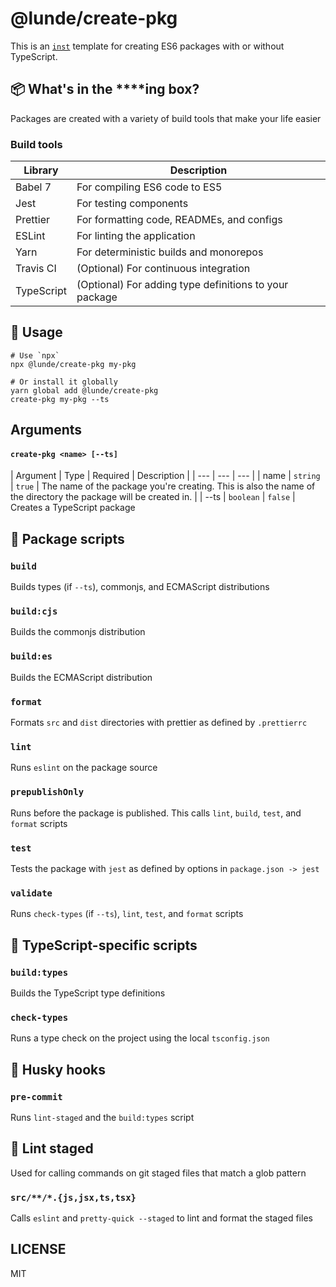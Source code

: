 # @lunde/create-pkg

This is an [`inst`](https://github.com/jaredLunde/inst-pkg) template for creating 
ES6 packages with or without TypeScript.

## 📦 What's in the \*\*\*\*ing box?

Packages are created with a variety of build tools that make your life easier

### Build tools

| Library    | Description                                                  |
| ---------- | ------------------------------------------------------------ |
| Babel 7    | For compiling ES6 code to ES5                        |
| Jest       | For testing components                                       |
| Prettier   | For formatting code, READMEs, and configs                     |
| ESLint     | For linting the application                                  |
| Yarn       | For deterministic builds and monorepos                       |
| Travis CI  | (Optional) For continuous integration                                   |
| TypeScript | (Optional) For adding type definitions to your package                                |

## 🔧 Usage

```shell script
# Use `npx`
npx @lunde/create-pkg my-pkg

# Or install it globally
yarn global add @lunde/create-pkg
create-pkg my-pkg --ts
```

## Arguments

#### `create-pkg <name> [--ts]`

| Argument | Type | Required | Description |
| --- | --- | --- |
| name | `string` | `true` | The name of the package you're creating. This is also the name of the directory the package will be created in. |
| --ts | `boolean` | `false` | Creates a TypeScript package


## 📜 Package scripts

### `build`

Builds types (if `--ts`), commonjs, and ECMAScript distributions

### `build:cjs`

Builds the commonjs distribution

### `build:es`

Builds the ECMAScript distribution

### `format`

Formats `src` and `dist` directories with prettier as defined by `.prettierrc`

### `lint`

Runs `eslint` on the package source

### `prepublishOnly`

Runs before the package is published. This calls `lint`, `build`, `test`, and `format` scripts

### `test`

Tests the package with `jest` as defined by options in `package.json -> jest`

### `validate`

Runs `check-types` (if `--ts`), `lint`, `test`, and `format` scripts

## 🚨 TypeScript-specific scripts

### `build:types`

Builds the TypeScript type definitions

### `check-types`

Runs a type check on the project using the local `tsconfig.json`

## 🐺 Husky hooks

### `pre-commit`

Runs `lint-staged` and the `build:types` script

## 💨 Lint staged

Used for calling commands on git staged files that match a glob pattern

### `src/**/*.{js,jsx,ts,tsx}`

Calls `eslint` and `pretty-quick --staged` to lint and format the staged files

## LICENSE

MIT